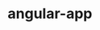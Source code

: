 # angular-app

[//]: # (![Docker Image Version &#40;tag latest semver&#41;]&#40;https://img.shields.io/docker/v/romdhanisamir/angular-app/0.0.1?style=for-the-badge&logo=docker&logoColor=white&#41;)

[//]: # ()
[//]: # ()
[//]: # (## Usage)

[//]: # ()
[//]: # (### Install:)

[//]: # (docker build --build-arg app_env=production . -t romdhanisamir/angular-app:0.0.1)
[//]: # (```shell)

[//]: # (docker pull romdhanisamir/angular-app:0.0.1)

[//]: # (```)

[//]: # (```shell)

[//]: # (docker run -p 4444:3000 --name app romdhanisamir/angular-app:0.0.1)

[//]: # (```)

